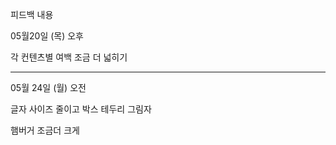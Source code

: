 피드백 내용



05월20일 (목) 오후

각 컨텐츠별 여백 조금 더 넓히기



---

05월 24일 (월) 오전

글자 사이즈 줄이고  박스 테두리 그림자

햄버거 조금더 크게









